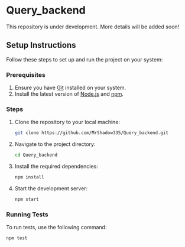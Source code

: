 # Query_backend

This repository is under development. More details will be added soon!

## Setup Instructions

Follow these steps to set up and run the project on your system:

### Prerequisites
1. Ensure you have [Git](https://git-scm.com/) installed on your system.
2. Install the latest version of [Node.js](https://nodejs.org/) and [npm](https://www.npmjs.com/).

### Steps
1. Clone the repository to your local machine:
   ```bash
   git clone https://github.com/MrShadow335/Query_backend.git
   ```

2. Navigate to the project directory:
   ```bash
   cd Query_backend
   ```

3. Install the required dependencies:
   ```bash
   npm install
   ```

4. Start the development server:
   ```bash
   npm start
   ```

### Running Tests
To run tests, use the following command:
```bash
npm test
```